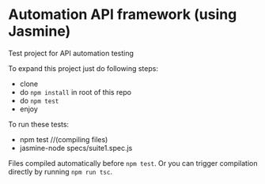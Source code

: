 # Automation API framework (using Jasmine)
Test project for API automation testing


To expand this project just do following steps:
- clone
- do `npm install` in root of this repo
- do `npm test`
- enjoy

To run these tests:
- npm test //(compiling files)
- jasmine-node specs/suite1.spec.js


Files compiled automatically before `npm test`. 
Or you can trigger compilation directly by running `npm run tsc`.
